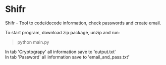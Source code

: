 # Shifr
Shifr - Tool to code/decode information, check passwords and create email.

To start program, download zip package, unzip and run:
> python main.py

In tab 'Cryptograpy' all information save to 'output.txt'\
In tab 'Password' all information save to 'email_and_pass.txt'
